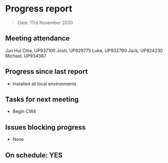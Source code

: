 # Progress report

> Date: 17rd November 2020

## Meeting attendance

Jun Hui Chia, UP937100
Josh, UP929775
Luke, UP932790
Jack, UP924230
Michael, UP934387

## Progress since last report

* Installed all local environments

## Tasks for next meeting

* Begin CW4

## Issues blocking progress

* None

## On schedule: YES
